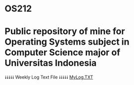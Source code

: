 # OS212

Public repository of mine for Operating Systems subject in Computer Science major of Universitas Indonesia
======
🠗🠗🠗🠗🠗 Weekly Log Text File 🠗🠗🠗🠗🠗
[MyLog.TXT](https://dickynasje.github.io/os212/TXT/mylog.txt)
